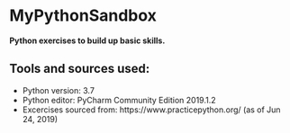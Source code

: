 <h1>MyPythonSandbox</h1>
<b>Python exercises to build up basic skills.</b>

<h2>Tools and sources used:</h2>
<ul>
  <li>Python version: 3.7</li>
  <li>Python editor: PyCharm Community Edition 2019.1.2</li>
  <li>Excercises sourced from: https://www.practicepython.org/ (as of Jun 24, 2019)</li>
</ul>
